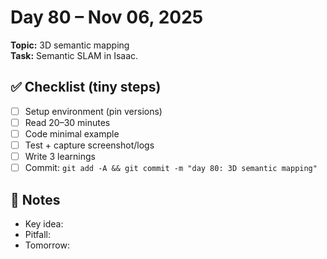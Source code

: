 # Day 80 – Nov 06, 2025
**Topic:** 3D semantic mapping  
**Task:** Semantic SLAM in Isaac.

## ✅ Checklist (tiny steps)
- [ ] Setup environment (pin versions)
- [ ] Read 20–30 minutes
- [ ] Code minimal example
- [ ] Test + capture screenshot/logs
- [ ] Write 3 learnings
- [ ] Commit: `git add -A && git commit -m "day 80: 3D semantic mapping"`

## 📓 Notes
- Key idea:
- Pitfall:
- Tomorrow:
